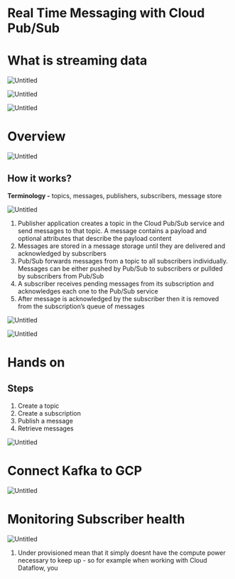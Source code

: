 # Real Time Messaging with Cloud Pub/Sub

# What is streaming data

![Untitled](Real%20Time%20Messaging%20with%20Cloud%20Pub%20Sub%20009a27433a724ce7bd9dcee72e5723c0/Untitled.png)

![Untitled](Real%20Time%20Messaging%20with%20Cloud%20Pub%20Sub%20009a27433a724ce7bd9dcee72e5723c0/Untitled%201.png)

![Untitled](Real%20Time%20Messaging%20with%20Cloud%20Pub%20Sub%20009a27433a724ce7bd9dcee72e5723c0/Untitled%202.png)

# Overview

![Untitled](Real%20Time%20Messaging%20with%20Cloud%20Pub%20Sub%20009a27433a724ce7bd9dcee72e5723c0/Untitled%203.png)

## How it works?

**Terminology -** topics, messages, publishers, subscribers, message store

![Untitled](Real%20Time%20Messaging%20with%20Cloud%20Pub%20Sub%20009a27433a724ce7bd9dcee72e5723c0/Untitled%204.png)

1. Publisher application creates a topic in the Cloud Pub/Sub service and send messages to that topic. A message contains a payload and optional attributes that describe the payload content
2. Messages are stored in a message storage until they are delivered and acknowledged by subscribers
3. Pub/Sub forwards messages from a topic to all subscribers individually. Messages can be either pushed by Pub/Sub to subscribers or pullded by subscribers from Pub/Sub 
4. A subscriber receives pending messages from its subscription and acknowledges each one to the Pub/Sub service
5. After message is acknowledged by the subscriber then it is removed from the subscription’s queue of messages

![Untitled](Real%20Time%20Messaging%20with%20Cloud%20Pub%20Sub%20009a27433a724ce7bd9dcee72e5723c0/Untitled%205.png)

![Untitled](Real%20Time%20Messaging%20with%20Cloud%20Pub%20Sub%20009a27433a724ce7bd9dcee72e5723c0/Untitled%206.png)

# Hands on

## Steps

1. Create a topic
2. Create a subscription
3. Publish a message
4. Retrieve messages

![Untitled](Real%20Time%20Messaging%20with%20Cloud%20Pub%20Sub%20009a27433a724ce7bd9dcee72e5723c0/Untitled%207.png)

# Connect Kafka to GCP

![Untitled](Real%20Time%20Messaging%20with%20Cloud%20Pub%20Sub%20009a27433a724ce7bd9dcee72e5723c0/Untitled%208.png)

# Monitoring Subscriber health

![Untitled](Real%20Time%20Messaging%20with%20Cloud%20Pub%20Sub%20009a27433a724ce7bd9dcee72e5723c0/Untitled%209.png)

1. Under provisioned mean that it simply doesnt have the compute power necessary to keep up - so for example when working with Cloud Dataflow, you